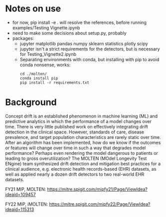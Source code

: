 # Notes on use
- for now, pip install -e . will resolve the references, before running examples/Testing Vignette.ipynb
- need to make some decisions about setup.py, probably
- packages:
    - jupyter matplotlib pandas numpy sklearn statistics plotly scipy
    - jupyter isn't a strict requirements for the detectors, but is necessary for Testing_Vignette2.ipynb
    - Separating environments with conda, but installing with pip to avoid conda nonsense, works:
        ```
        cd ./molten/
        conda install pip
        pip install -r requirements.txt
        ```
# Background

Concept drift is an established phenomenon in machine learning (ML) and predictive analytics in which the performance of a model changes over time. There is very little published work on effectively integrating drift detection in the clinical space. However, standards of care, disease prevalence, and target population characteristics are rarely static over time. After an algorithm has been implemented, how do we know if the outcomes or features will change over time in such a way that degrades model performance? Perhaps even rendering the model dangerous to patients or leading to gross overutilization? The MOLTEN (MOdel Longevity Test ENgine) team synthesized drift detection and mitigation best practices for a clinical audience, e.g. electronic health records-based (EHR) datasets, as well as applied nearly a dozen drift detectors to two real-world EHR datasets. 

FY21 MIP, MOLTEN: https://mitre.spigit.com/mipfy21/Page/ViewIdea?ideaid=109457

FY22 MIP, iMOLTEN: https://mitre.spigit.com/mipfy22/Page/ViewIdea?ideaid=115313
